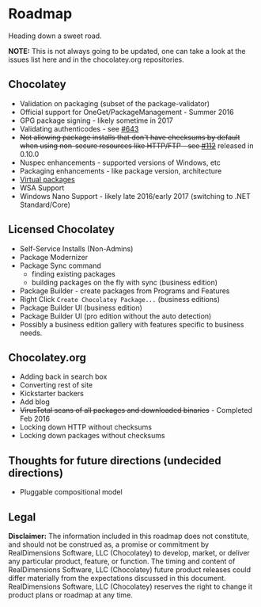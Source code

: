# Roadmap
Heading down a sweet road.


**NOTE:** This is not always going to be updated, one can take a look at the issues list here and in the chocolatey.org repositories.

## Chocolatey

* Validation on packaging (subset of the package-validator)
* Official support for OneGet/PackageManagement - Summer 2016
* GPG package signing - likely sometime in 2017
* Validating authenticodes - see [#643](https://github.com/chocolatey/choco/issues/643)
* ~~Not allowing package installs that don't have checksums by default when using non-secure resources like HTTP/FTP - see [#112](https://github.com/chocolatey/choco/issues/112)~~ released in 0.10.0
* Nuspec enhancements - supported versions of Windows, etc
* Packaging enhancements - like package version, architecture
* [Virtual packages](https://github.com/chocolatey/chocolatey/issues/7)
* WSA Support 
* Windows Nano Support - likely late 2016/early 2017 (switching to .NET Standard/Core)

## Licensed Chocolatey

* Self-Service Installs (Non-Admins)
* Package Modernizer
* Package Sync command
  * finding existing packages
  * building packages on the fly with sync (business edition)
* Package Builder - create packages from Programs and Features
* Right Click `Create Chocolatey Package...` (business editions)
* Package Builder UI (business edition)
* Package Builder UI (pro edition without the auto detection)
* Possibly a business edition gallery with features specific to business needs.

## Chocolatey.org

* Adding back in search box
* Converting rest of site
* Kickstarter backers
* Add blog
* ~~VirusTotal scans of all packages and downloaded binaries~~ - Completed Feb 2016
* Locking down HTTP without checksums
* Locking down packages without checksums

## Thoughts for future directions (undecided directions)

* Pluggable compositional model


## Legal
**Disclaimer:** The information included in this roadmap does not constitute, and should not be construed as, a promise or commitment by RealDimensions Software, LLC (Chocolatey) to develop, market, or deliver any particular product, feature, or function. The timing and content of RealDimensions Software, LLC (Chocolatey) future product releases could differ materially from the expectations discussed in this document. RealDimensions Software, LLC (Chocolatey) reserves the right to change it product plans or roadmap at any time. 